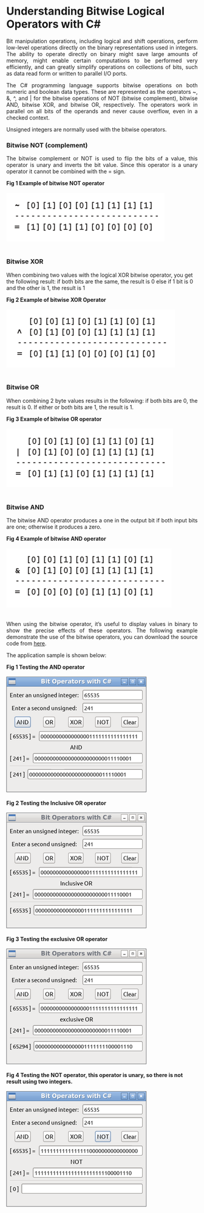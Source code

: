# Understanding Bitwise Logical Operators with C#
        
<p align="justify">
            Bit manipulation operations, including logical and shift operations, perform low-level operations directly on the binary representations used in integers. The ability to operate directly on binary might save large amounts of memory, might enable certain computations to be performed very efficiently, and can greatly simplify operations on collections of bits, such as data read form or written to parallel I/O ports.
            </p>
            <p align="justify">
            The C# programming language supports bitwise operations on both numeric and boolean data types. These are represented as the operators ~, &amp;, ^, and | for the bitwise operations of NOT (bitwise complement), bitwise AND, bitwise XOR, and bitwise OR, respectively.
            The operators work in parallel on all bits of the operands and never cause overflow, even in a checked context.
            </p><p>
            </p><p align="justify">
            Unsigned integers are normally used with the bitwise operators.
            </p>
            <h3>Bitwise NOT (complement)</h3>
            <p align="justify">The bitwise complement or NOT is used to flip the bits of a value, this operator is unary and inverts the bit value. Since this operator is a unary operator it cannot be combined with the = sign.</p>
            <div><b>Fig 1 Example of bitwise NOT operator</b></div><br />
            <div>
<img src="picture_library/bitwiseops/not.png" />
</div><br />
            <h3>Bitwise XOR</h3>
            <p>
            When combining two values with the logical XOR bitwise operator, you get the following result: if both bits are the same, the result is 0 else if 1 bit is 0 and the other is 1, the result is 1
            </p>
            <div><b>Fig 2 Example of bitwise XOR Operator</b></div><br />
            <div>
<img src="picture_library/bitwiseops/xor.png" />
</div><br />
            <h3>Bitwise OR</h3>
            <p align="justify">
            When combining 2 byte values results in the following: if both bits are 0, the result is 0. If either or both bits are 1, the result is 1.
            </p>
            <div><b>Fig 3 Example of bitwise OR operator</b></div><br />
            <div>
<img src="picture_library/bitwiseops/or.png" />
</div><br />
            <h3>Bitwise AND</h3>
            <p align="justify">The bitwise AND operator produces a one in the output bit if both input bits are one; otherwise it produces a zero.</p>
            <div><b>Fig 4 Example of bitwise AND operator</b></div><br />
            <div>
<img src="picture_library/bitwiseops/and.png" />
</div><br />
            <p align="justify">
            When using the bitwise operator, it’s useful to display values in binary to show the precise effects of these operators.
            The following example demonstrate the use of the bitwise operators, you can download the source code from <a href="">here</a>. 
            </p>
            <p align="justify">
            The application sample is shown below:
            </p>
            <div><b>Fig 1 Testing the AND operator</b></div><br />
            <div>
<img src="picture_library/bitwiseops/fig1.png" />
</div><br />
            <div><b>Fig 2 Testing the Inclusive OR operator</b></div><br />
            <div>
<img src="picture_library/bitwiseops/fig2.png" />
</div><br />
            <div><b>Fig 3 Testing the exclusive OR operator</b></div><br />
            <div>
<img src="picture_library/bitwiseops/fig3.png" />
</div><br />
            <div><b>Fig 4 Testing the NOT operator, this operator is unary, so there is not result using two integers.</b></div><br />
            <div>
<img src="picture_library/bitwiseops/fig4.png" />
</div>
